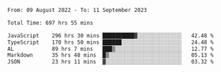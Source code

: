 
<!--START_SECTION:waka-->

```txt
From: 09 August 2022 - To: 11 September 2023

Total Time: 697 hrs 55 mins

JavaScript    296 hrs 30 mins ██████████▓░░░░░░░░░░░░░░   42.48 %
TypeScript    170 hrs 50 mins ██████░░░░░░░░░░░░░░░░░░░   24.48 %
AL            89 hrs 7 mins   ███▒░░░░░░░░░░░░░░░░░░░░░   12.77 %
Markdown      35 hrs 48 mins  █▒░░░░░░░░░░░░░░░░░░░░░░░   05.13 %
JSON          23 hrs 11 mins  ▓░░░░░░░░░░░░░░░░░░░░░░░░   03.32 %
```

<!--END_SECTION:waka-->











